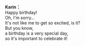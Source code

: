 # 

  
**Karin：**  
Happy birthday!  
Oh, I'm sorry...  
It's not like me to get so excited, is it?  
But you know,  
a birthday is a very special day,  
 so it's important to celebrate it!  
